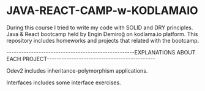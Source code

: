 # JAVA-REACT-CAMP-w-KODLAMAIO

 During this course I tried to write my code with SOLID and DRY principles.
 Java & React bootcamp held by Engin Demiroğ on kodlama.io platform. This repository includes homeworks and projects that related with the bootcamp.
 
 ----------------------------------------------------EXPLANATIONS ABOUT EACH PROJECT--------------------------------------------
 
 Odev2 includes inheritance-polymorphism applications.
 
 Interfaces includes some interface exercises.
